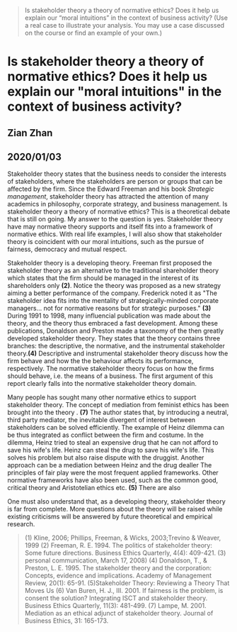 
> Is stakeholder theory a theory of normative ethics? Does it help us explain our “moral intuitions” in the context of business activity? (Use a real case to illustrate your analysis. You may use a case discussed on the course or find an example of your own.)

# Is stakeholder theory a theory of normative ethics? Does it help us explain our "moral intuitions" in the context of business activity?

## Zian Zhan
## 2020/01/03

Stakeholder theory states that the business needs to consider the interests of stakeholders, where the stakeholders are person or groups that can be affected by the firm. Since the Edward Freeman and his book *Strategic management*, stakeholder theory has attracted the attention of many academics in philosophy, corporate strategy, and business management. Is stakeholder theory a theory of normative ethics? This is a theoretical debate that is still on going. My answer to the question is yes. Stakeholder theory have may normative theory supports and itself fits into a framework of normative ethics. With real life examples, I will also show that stakeholder theory is coincident with our moral intuitions, such as the pursue of fairness, democracy and mutual respect.  

Stakeholder theory is a developing theory. Freeman first proposed the stakeholder theory as an alternative to the traditional shareholder theory which states that the firm should be managed in the interest of its shareholders only **(2)**.  Notice the theory was proposed as a new strategy aiming a better performance of the company. Frederick noted it as "The stakeholder idea fits into the mentality of strategically-minded corporate managers... not for normative reasons but for strategic purposes." **(3)** During 1991 to 1998, many influencial publication was made about the theory, and the theory thus embraced a fast development. Among these publications, Donaldson and Preston made a taxonomy of the then greatly developed stakeholder theory. They states that the theory contains three branches: the descriptive, the normative, and the instrumental stakeholder theory.**(4)** Descriptive and instrumental stakeholder theory discuss how the firm behave and how the the behaviour affects its performance, respectively. The normative stakeholder theory focus on how the firms should behave, i.e. the means of a business. The first argument of this report clearly falls into the normative stakeholder theory domain. 

Many people has sought many other normative ethics to support stakeholder theory. The concept of mediation from feminist ethics has been brought into the theory . **(7)** The  author states that, by introducing a neutral, third party mediator, the inevitable divergent of interest between stakeholders can be solved efficiently. The example of Heinz dilemma can be thus integrated as conflict between the firm and costume. In the dilemma, Heinz tried to steal an expensive drug that he can not afford to save his wife's life. Heinz can steal the drug to save his wife's life. This solves his problem but also raise dispute with the druggist. Another approach can be a mediation between Heinz and the drug dealler The principles of fair play were the most frequent applied frameworks. Other normative frameworks have also been used, such as the common good, critical theory and Aristotelian ethics etc. **(5)** There are also 



 

One must also understand that, as a developing theory, stakeholder theory is far from complete. More questions about the theory will be raised while existing criticisms will be answered by future theoretical and empirical research. 






> (1) Kline, 2006; Phillips, Freeman, & Wicks, 2003;Trevino & Weaver, 1999
> (2) 
Freeman, R. E. 1994. The politics of stakeholder theory: Some future directions. Business Ethics Quarterly, 4(4): 409-421.
> (3)  personal communication, March 17, 2008)
> (4) 
Donaldson, T., & Preston, L. E. 1995. The stakeholder theory and the corporation: Concepts, evidence and implications. Academy of Management Review, 20(1): 65-91.
> (5)Stakeholder Theory: Reviewing a Theory That Moves Us
>  (6) 
Van Buren, H. J., III. 2001. If fairness is the problem, is consent the solution? Integrating ISCT and stakeholder theory. Business Ethics Quarterly, 11(3): 481-499.
> (7)
Lampe, M. 2001. Mediation as an ethical adjunct of stakeholder theory. Journal of Business Ethics, 31: 165-173.
<!--stackedit_data:
eyJoaXN0b3J5IjpbLTcxNTY3NjA4MywyMjA4NjI5MTMsMzQyOT
g5Mjc3LDEwNTMyMjk2MzksLTE0NzEwNzg2NDgsLTk3OTM2MTE2
NCwtODY5NTIxMDM1XX0=
-->